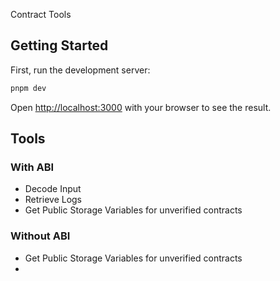 Contract Tools

## Getting Started

First, run the development server:

```bash
pnpm dev
```

Open [http://localhost:3000](http://localhost:3000) with your browser to see the result.

## Tools

### With ABI

- Decode Input
- Retrieve Logs
- Get Public Storage Variables for unverified contracts

### Without ABI

- Get Public Storage Variables for unverified contracts
- 
